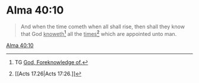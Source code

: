 # Alma 40:10

> And when the time cometh when all shall rise, then shall they know that God <u>knoweth</u>[^a] all the <u>times</u>[^b] which are appointed unto man.

[Alma 40:10](https://www.churchofjesuschrist.org/study/scriptures/bofm/alma/40?lang=eng&id=p10#p10)


[^a]: TG [God, Foreknowledge of.](https://www.churchofjesuschrist.org/study/scriptures/tg/god-foreknowledge-of?lang=eng)
[^b]: [[Acts 17.26|Acts 17:26.]]
